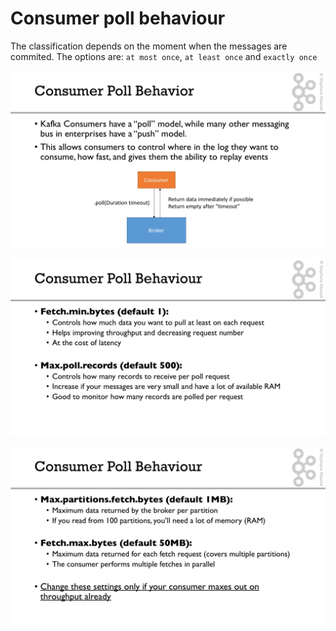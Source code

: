 # Consumer poll behaviour

The classification depends on the moment when the messages are commited. The options are: `at most once`, `at least once` and `exactly once`

![](consumer_poll.png)

![](consumer_poll_settings.png)

![](consumer_poll_settings2.png)
